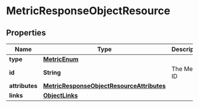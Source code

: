 # MetricResponseObjectResource

## Properties
Name | Type | Description | Notes
------------ | ------------- | ------------- | -------------
**type** | [**MetricEnum**](MetricEnum.md) |  | 
**id** | **String** | The Metric ID | 
**attributes** | [**MetricResponseObjectResourceAttributes**](MetricResponseObjectResourceAttributes.md) |  | 
**links** | [**ObjectLinks**](ObjectLinks.md) |  | 
